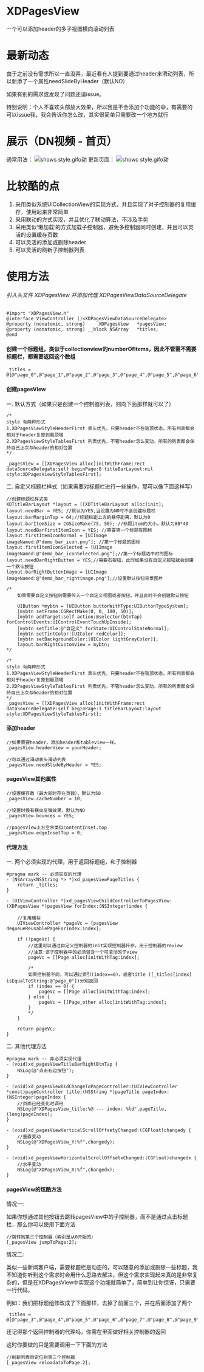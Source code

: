 # XDPagesView
一个可以添加header的多子视图横向滚动列表

# 最新动态
由于之前没有需求所以一直没弄，最近看有人提到要通过header来滑动列表，所以新添了一个属性needSlideByHeader（默认NO）

如果有别的需求或发现了问题还请issue。

特别说明：个人不喜欢头部放大效果，所以我是不会添加个功能的😄，有需要的可以issue我，我会告诉你怎么改，其实很简单只需要改一个地方就行

# 展示（DN视频 - 首页）
通常用法：
![shows style.gifo动](https://github.com/Xiexingda/XDPagesView/blob/master/shows.gif)
更新页面：
![showc style.gifo动](https://github.com/Xiexingda/XDPagesView/blob/master/showc.gif)

# 比较酷的点
1. 采用类似系统UICollectionView的实现方式，并且实现了对子控制器的复用缓存，使用起来非常简单
2. 采用联动的方式实现，并且优化了联动算法，不涉及手势
3. 采用类似‘懒加载’的方式加载子控制器，避免多控制器同时创建，并且可以灵活的设置缓存页数
4. 可以灵活的添加或删除header
5. 可以灵活的刷新子控制器列表

# 使用方法
###### 引入头文件 XDPagesView 并添加代理 XDPagesViewDataSourceDelegate
```
#import "XDPagesView.h"
@interface ViewController ()<XDPagesViewDataSourceDelegate>
@property (nonatomic, strong)     XDPagesView   *pagesView;
@property (nonatomic, strong) __block NSArray   *titles;
@end
```
#### 创建一个标题组，类似于collectionview的numberOfItems，因此不管需不需要标题栏，都需要返回这个数组
```
_titles = @[@"page_0",@"page_1",@"page_2",@"page_3",@"page_4",@"page_5",@"page_6",@"page_7",@"page_8",@"page_9",@"page_10"];
```
#### 创建pagesView
一. 默认方式（如果只是创建一个控制器列表，则向下面那样就可以了）
```
/*
style 有两种形式
1.XDPagesViewStyleHeaderFirst 表头优先，只要header不在吸顶状态，所有列表都会相对于header复原到最顶端
2.XDPagesViewStyleTablesFirst 列表优先，不管header怎么变动，所有的列表都会保持自己上次与header的相对位置
*/

_pagesView = [[XDPagesView alloc]initWithFrame:rect dataSourceDelegate:self beginPage:0 titleBarLayout:nil style:XDPagesViewStyleTablesFirst];
```
二. 自定义标题栏样式（如果需要对标题栏进行一些操作，那可以像下面这样写）
```
//创建标题栏样式类
XDTitleBarLayout *layout = [[XDTitleBarLayout alloc]init];
layout.needBar = YES; //默认为YES,当设置为NO时不会创建标题栏
layout.barMarginTop = 64;//标题栏距上方的悬停距离，默认为0
layout.barItemSize = CGSizeMake(75, 50); //标题item的大小，默认为80*40
layout.needBarFirstItemIcon = YES; //需要第一个标题有图标
layout.firstItemIconNormal = [UIImage imageNamed:@"demo_bar_icon.png"]; //第一个标题的图标
layout.firstItemIconSelected = [UIImage imageNamed:@"demo_bar_iconSelected.png"];//第一个标题选中时的图标
layout.needBarRightButten = YES;//需要右按钮，此时如果没有自定义按钮就会创建一个默认按钮
layout.barRightButtenImage = [UIImage imageNamed:@"demo_bar_rightimage.png"];//设置默认按钮背景图片

/*
    如果需要自定义按钮则需要传入一个自定义视图或者按钮，并且此时不会创建默认按钮

    UIButton *mybtn = [UIButton buttonWithType:UIButtonTypeSystem];
    [mybtn setFrame:CGRectMake(0, 0, 100, 50)];
    [mybtn addTarget:self action:@selector(btnTap) forControlEvents:UIControlEventTouchUpInside];
    [mybtn setTitle:@"自定义" forState:UIControlStateNormal];
    [mybtn setTintColor:[UIColor redColor]];
    [mybtn setBackgroundColor:[UIColor lightGrayColor]];
    layout.barRightCustomView = mybtn;
*/

/*
style 有两种形式
1.XDPagesViewStyleHeaderFirst 表头优先，只要header不在吸顶状态，所有列表都会相对于header复原到最顶端
2.XDPagesViewStyleTablesFirst 列表优先，不管header怎么变动，所有的列表都会保持自己上次与header的相对位置
*/
_pagesView = [[XDPagesView alloc]initWithFrame:rect dataSourceDelegate:self beginPage:1 titleBarLayout:layout style:XDPagesViewStyleTablesFirst];
```
#### 添加header
```
//如果需要header，添加header和tableview一样。
_pagesView.headerView = yourHeader;

//可以通过滑动表头滑动列表
_pagesView.needSlideByHeader = YES;
```
#### pagesView其他属性
```
//设置缓存数（最大同时存在页数），默认为50
_pagesView.cacheNumber = 10;

//设置时候有横向反弹效果，默认为NO
_pagesView.bounces = YES;

//pagesView上方空余类似contentInset.top
_pagesView.edgeInsetTop = 0;
```
#### 代理方法
一. 两个必须实现的代理，用于返回标题组，和子控制器
```
#pragma mark -- 必须实现的代理
- (NSArray<NSString *> *)xd_pagesViewPageTitles {
    return _titles;
}

- (UIViewController *)xd_pagesViewChildControllerToPagesView:(XDPagesView *)pagesView forIndex:(NSInteger)index {

    //复用缓存
    UIViewController *pageVc = [pagesView dequeueReusablePageForIndex:index];

    if (!pageVc) {
        //这里可以通过自定义控制器的init实现控制器传参，用于控制器的review
        //注意:该子控制器中的必须包含一个可滚动的子view
        pageVc = [[Page alloc]initWithTag:index];

        /*
        如果控制器不同，可以通过索引(index==0)，或者title ([_titles[index] isEqualToString:@"page_0"])分别返回
        if (index == 0) {
            pageVc = [[Page alloc]initWithTag:index];
        } else {
            pageVc = [[Page_other alloc]initWithTag:index];
        }
        */
    }

    return pageVc;
}

```
二. 其他代理方法
```
#pragma mark -- 非必须实现代理
- (void)xd_pagesViewTitleBarRightBtnTap {
    NSLog(@"点击右边按钮");
}

- (void)xd_pagesViewDidChangeToPageController:(UIViewController *const)pageController title:(NSString *)pageTitle pageIndex:(NSInteger)pageIndex {
    //页面已经变化时调用
    NSLog(@"XDPagesView_title:%@ --- index: %ld",pageTitle, (long)pageIndex);
}

- (void)xd_pagesViewVerticalScrollOffsetyChanged:(CGFloat)changedy {
    //垂直变动
    NSLog(@"XDPagesView_Y:%f",changedy);
}

- (void)xd_pagesViewHorizontalScrollOffsetxChanged:(CGFloat)changedx {
    //水平变动
    NSLog(@"XDPagesView_X:%f",changedx);
}
```
#### pagesView的炫酷方法

情况一: 

如果你想通过其他按钮去跳转pagesView中的子控制器，而不是通过点击标题栏，那么你可以使用下面方法
```
//跳转到第三个控制器（索引是从0开始的）
[_pagesView jumpToPage:2];
```

情况二:

类似一些新闻客户端，需要标题栏是动态的，可以随意的添加或删除一些标题，我不知道你听到这个需求时会用什么思路去解决，但这个需求实现起来真的是非常复杂的，但是在XDPagesView中实现这个功能就简单了，简单到让你惊讶，只需要一行代码。

例如：我们把标题组修改成了下面那样，去掉了前面三个，并在后面添加了两个
```
_titles = @[@"page_3",@"page_4",@"page_5",@"page_6",@"page_7",@"page_8",@"page_9",@"page_10",@"page_11",@"page_12"];
```
还记得那个返回控制器的代理吗，你需在里面做好相关控制器的返回

这时你要做的只是需要调用一下下面的方法
```
//刷新列表后定位到第三个控制器
[_pagesView reloadataToPage:2];
```
